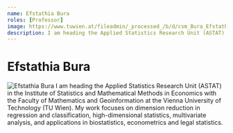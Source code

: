 ```yaml
---
name: Efstathia Bura
roles: [Professor]
image: https://www.tuwien.at/fileadmin/_processed_/b/d/csm_Bura_Efstathia__c__Luiza_Puiu_38ccadc754.jpg
description: I am heading the Applied Statistics Research Unit (ASTAT) in the Institute of Statistics and Mathematical Methods in Economics at the TU Wien.
---
```


# Efstathia Bura

<img alt="Efstathia Bura" class="main-image" src="https://www.tuwien.at/fileadmin/_processed_/b/d/csm_Bura_Efstathia__c__Luiza_Puiu_38ccadc754.jpg" />
I am heading the Applied Statistics Research Unit (ASTAT) in the Institute of Statistics and Mathematical Methods in Economics with the Faculty of Mathematics and Geoinformation at the Vienna University of Technology (TU Wien).
My work focuses on dimension reduction in regression and classification, high-dimensional statistics, multivariate analysis, and applications in biostatistics, econometrics and legal statistics.